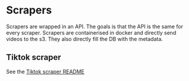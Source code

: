 # Scrapers 

Scrapers are wrapped in an API. The goals is that the API is the same for every scraper.
Scrapers are containerised in docker and directly send videos to the s3. They also directly fill the DB with the metadata.

## Tiktok scraper

See the [Tiktok scraper README](./s-tiktok/README.md)